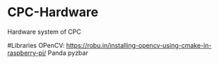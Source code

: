 # CPC-Hardware
Hardware system of CPC

#Libraries
OPenCV:  https://robu.in/installing-opencv-using-cmake-in-raspberry-pi/
Panda
pyzbar
